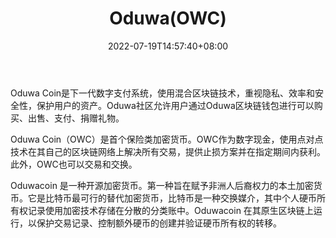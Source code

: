 ﻿---
weight: 
title: "Oduwa(OWC)"
description: "Oduwa Coin是下一代数字支付系统，使用混合区块链技术，重视隐私、效率和安全性，保护用户的资产"
date: 2022-07-19T14:57:40+08:00
lastmod: 2022-07-19T14:57:40+08:00
draft: false
authors: ["Simon"]
featuredImage: "oduwaowc.jpg"
link: "https://www.oduwacoin.io/"
tags: ["数字代币","Oduwa(OWC)"]
categories: ["navigation"]
navigation: ["数字代币"]
lightgallery: true
toc: true
pinned: false
recommend: false
recommend1: false
---
Oduwa Coin是下一代数字支付系统，使用混合区块链技术，重视隐私、效率和安全性，保护用户的资产。Oduwa社区允许用户通过Oduwa区块链钱包进行可以购买、出售、支付、捐赠礼物。

Oduwa Coin（OWC）是首个保险类加密货币。OWC作为数字现金，使用点对点技术在其自己的区块链网络上解决所有交易，提供止损方案并在指定期间内获利。 此外，OWC也可以交易和交换。

Oduwacoin 是一种开源加密货币。第一种旨在赋予非洲人后裔权力的本土加密货币。它是比特币最可行的替代加密货币，比特币是一种交换媒介，其中个人硬币所有权记录使用加密技术存储在分散的分类账中。Oduwacoin 在其原生区块链上运行，以保护交易记录、控制额外硬币的创建并验证硬币所有权的转移。